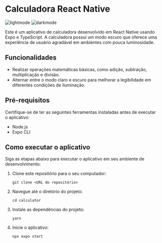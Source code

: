 # Calculadora React Native
![lightmode](https://imgur.com/LX9PQST)
![darkmode](https://imgur.com/DXPZtR0)


Este é um aplicativo de calculadora desenvolvido em React Native usando Expo e TypeScript. A calculadora possui um modo escuro que oferece uma experiência de usuário agradável em ambientes com pouca luminosidade.

## Funcionalidades

- Realizar operações matemáticas básicas, como adição, subtração, multiplicação e divisão.
- Alternar entre o modo claro e escuro para melhorar a legibilidade em diferentes condições de iluminação.

## Pré-requisitos

Certifique-se de ter as seguintes ferramentas instaladas antes de executar o aplicativo:

- Node.js
- Expo CLI

## Como executar o aplicativo

Siga as etapas abaixo para executar o aplicativo em seu ambiente de desenvolvimento:

1. Clone este repositório para o seu computador:

   ```
   git clone <URL do repositório>
   ```

2. Navegue até o diretório do projeto:

   ```
   cd calculator
   ```

3. Instale as dependências do projeto:

   ```
   yarn
   ```

4. Inicie o aplicativo:

   ```
   npx expo start
   ```
